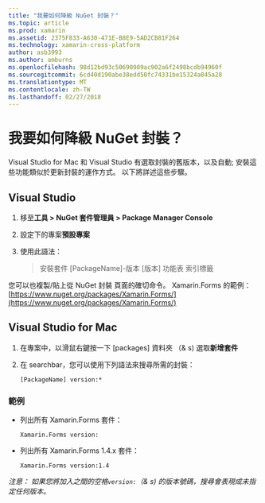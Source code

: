 ```yaml
---
title: "我要如何降級 NuGet 封裝？"
ms.topic: article
ms.prod: xamarin
ms.assetid: 2375F833-A630-471E-B8E9-5AD2CB81F264
ms.technology: xamarin-cross-platform
author: asb3993
ms.author: amburns
ms.openlocfilehash: 98d12bd93c50690909ac902a6f2498bcdb94960f
ms.sourcegitcommit: 6cd40d190abe38edd50fc74331be15324a845a28
ms.translationtype: MT
ms.contentlocale: zh-TW
ms.lasthandoff: 02/27/2018
---
```

# <a name="how-do-i-downgrade-a-nuget-package"></a>我要如何降級 NuGet 封裝？

Visual Studio for Mac 和 Visual Studio 有選取封裝的舊版本，以及自動; 安裝這些功能類似於更新封裝的運作方式。 以下將詳述這些步驟。

## <a name="visual-studio"></a>Visual Studio
1. 移至**工具 > NuGet 套件管理員 > Package Manager Console**
2. 設定下的專案**預設專案**
3. 使用此語法：

    > 安裝套件 [PackageName]-版本 [版本] 功能表 索引標籤

您可以也複製/貼上從 NuGet 封裝 頁面的確切命令。 Xamarin.Forms 的範例： [https://www.nuget.org/packages/Xamarin.Forms/](https://www.nuget.org/packages/Xamarin.Forms/)

## <a name="visual-studio-for-mac"></a>Visual Studio for Mac
1. 在專案中，以滑鼠右鍵按一下 [packages] 資料夾 （& s) 選取**新增套件**
2. 在 searchbar，您可以使用下列語法來搜尋所需的封裝：

    `[PackageName] version:*`

### <a name="examples"></a>範例 
- 列出所有 Xamarin.Forms 套件： 

    `Xamarin.Forms version:`
- 列出所有 Xamarin.Forms 1.4.x 套件： 


    `Xamarin.Forms version:1.4`

*注意： 如果您將加入之間的空格`version:`（& s) 的版本號碼，搜尋會表現成未指定任何版本。*

